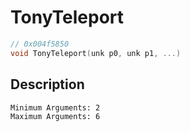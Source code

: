 # TonyTeleport
```c
// 0x004f5850
void TonyTeleport(unk p0, unk p1, ...)
```
## Description
```
Minimum Arguments: 2
Maximum Arguments: 6
```
